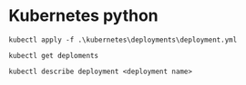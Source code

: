 # Kubernetes python

`kubectl apply -f .\kubernetes\deployments\deployment.yml`

`kubectl get deploments`

`kubectl describe deployment <deployment name>`

